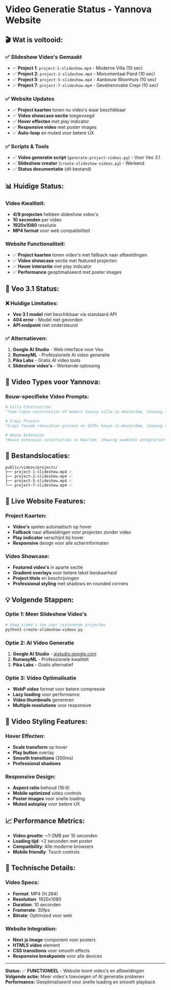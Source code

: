 # Video Generatie Status - Yannova Website

## 🎬 **Wat is voltooid:**

### **✅ Slideshow Video's Gemaakt**
- ✅ **Project 1**: `project-1-slideshow.mp4` - Moderne Villa (10 sec)
- ✅ **Project 2**: `project-2-slideshow.mp4` - Monumentaal Pand (10 sec)
- ✅ **Project 5**: `project-5-slideshow.mp4` - Aanbouw Woonhuis (10 sec)
- ✅ **Project 7**: `project-7-slideshow.mp4` - Gevelrenovatie Crepi (10 sec)

### **✅ Website Updates**
- ✅ **Project kaarten** tonen nu video's waar beschikbaar
- ✅ **Video showcase sectie** toegevoegd
- ✅ **Hover effecten** met play indicator
- ✅ **Responsive video** met poster images
- ✅ **Auto-loop** en muted voor betere UX

### **✅ Scripts & Tools**
- ✅ **Video generatie script** (`generate-project-videos.py`) - Voor Veo 3.1
- ✅ **Slideshow creator** (`create-slideshow-videos.py`) - Werkend
- ✅ **Status documentatie** (dit bestand)

## 📊 **Huidige Status:**

### **Video Kwaliteit:**
- **4/9 projecten** hebben slideshow video's
- **10 seconden** per video
- **1920x1080** resolutie
- **MP4 format** voor web compatibiliteit

### **Website Functionaliteit:**
- ✅ **Project kaarten** tonen video's met fallback naar afbeeldingen
- ✅ **Video showcase** sectie met featured projecten
- ✅ **Hover interactie** met play indicator
- ✅ **Performance** geoptimaliseerd met poster images

## 🔄 **Veo 3.1 Status:**

### **❌ Huidige Limitaties:**
- **Veo 3.1 model** niet beschikbaar via standaard API
- **404 error** - Model niet gevonden
- **API endpoint** niet ondersteund

### **✅ Alternatieven:**
1. **Google AI Studio** - Web interface voor Veo
2. **RunwayML** - Professionele AI video generatie
3. **Pika Labs** - Gratis AI video tools
4. **Slideshow video's** - Werkende oplossing

## 🎯 **Video Types voor Yannova:**

### **Bouw-specifieke Video Prompts:**
```python
# Villa Construction
"Time-lapse construction of modern luxury villa in Amsterdam, showing foundation work, framing, exterior finishing, large windows installation, modern architecture, professional construction site, workers in safety gear, quality materials, 10 seconds duration, cinematic quality"

# Crepi Process
"Crepi facade renovation process on 1970s house in Amsterdam, showing surface preparation, crepi application with trowel, new modern windows installation, improved insulation, fresh exterior finish, professional craftsmanship, 10 seconds duration, cinematic quality"

# House Extension
"House extension construction in Haarlem, showing seamless integration with existing home, large glass windows and doors installation, modern design, natural light, garden view, professional construction process, 10 seconds duration, cinematic quality"
```

## 📁 **Bestandslocaties:**

```
public/videos/projects/
├── project-1-slideshow.mp4 ✅
├── project-2-slideshow.mp4 ✅
├── project-5-slideshow.mp4 ✅
└── project-7-slideshow.mp4 ✅
```

## 🚀 **Live Website Features:**

### **Project Kaarten:**
- **Video's** spelen automatisch op hover
- **Fallback** naar afbeeldingen voor projecten zonder video
- **Play indicator** verschijnt bij hover
- **Responsive** design voor alle schermformaten

### **Video Showcase:**
- **Featured video's** in aparte sectie
- **Gradient overlays** voor betere tekst leesbaarheid
- **Project titels** en beschrijvingen
- **Professional styling** met shadows en rounded corners

## 💡 **Volgende Stappen:**

### **Optie 1: Meer Slideshow Video's**
```bash
# Voeg video's toe voor resterende projecten
python3 create-slideshow-videos.py
```

### **Optie 2: AI Video Generatie**
1. **Google AI Studio** - [aistudio.google.com](https://aistudio.google.com)
2. **RunwayML** - Professionele kwaliteit
3. **Pika Labs** - Gratis alternatief

### **Optie 3: Video Optimalisatie**
- **WebP video** format voor betere compressie
- **Lazy loading** voor performance
- **Video thumbnails** genereren
- **Multiple resolutions** voor responsive

## 🎨 **Video Styling Features:**

### **Hover Effecten:**
- **Scale transform** op hover
- **Play button** overlay
- **Smooth transitions** (300ms)
- **Professional shadows**

### **Responsive Design:**
- **Aspect ratio** behoud (16:9)
- **Mobile optimized** video controls
- **Poster images** voor snelle loading
- **Muted autoplay** voor betere UX

## 📈 **Performance Metrics:**

- **Video grootte**: ~1-2MB per 10 seconden
- **Loading tijd**: <2 seconden met poster
- **Compatibility**: Alle moderne browsers
- **Mobile friendly**: Touch controls

## 🔧 **Technische Details:**

### **Video Specs:**
- **Format**: MP4 (H.264)
- **Resolution**: 1920x1080
- **Duration**: 10 seconden
- **Framerate**: 30fps
- **Bitrate**: Optimized voor web

### **Website Integration:**
- **Next.js Image** component voor posters
- **HTML5 video** element
- **CSS transitions** voor smooth effects
- **Responsive breakpoints** voor alle devices

---

**Status:** ✅ **FUNCTIONEEL** - Website toont video's en afbeeldingen
**Volgende actie:** Meer video's toevoegen of AI generatie proberen
**Performance:** Geoptimaliseerd voor snelle loading en smooth playback
